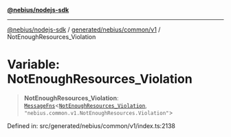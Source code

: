 [**@nebius/nodejs-sdk**](../../../../../README.md)

***

[@nebius/nodejs-sdk](../../../../../README.md) / [generated/nebius/common/v1](../README.md) / NotEnoughResources\_Violation

# Variable: NotEnoughResources\_Violation

> **NotEnoughResources\_Violation**: [`MessageFns`](../../../../../runtime/protos/core/interfaces/MessageFns.md)\<[`NotEnoughResources_Violation`](../interfaces/NotEnoughResources_Violation.md), `"nebius.common.v1.NotEnoughResources.Violation"`\>

Defined in: src/generated/nebius/common/v1/index.ts:2138
